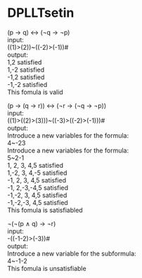 # DPLLTsetin

(p → q) ↔ (¬q → ¬p)  
input:  
((1)>(2))~((-2)>(-1))#  
output:  
 1,2 satisfied  
 1,-2 satisfied  
-1,2 satisfied  
-1,-2 satisfied  
This fomula is valid  


(p → (q → r)) ↔ (¬r → (¬q → ¬p))  
input:  
((1)>((2)>(3)))~((-3)>((-2)>(-1)))#  
output:  
Introduce a new variables for the formula:  
4~-23  
Introduce a new variables for the formula:  
5~2-1  
 1, 2, 3, 4,5 satisfied  
 1,-2, 3, 4,-5 satisfied  
-1, 2, 3, 4,5 satisfied  
-1, 2,-3,-4,5 satisfied  
-1,-2, 3, 4,5 satisfied  
-1,-2,-3, 4,5 satisfied  
This fomula is satisfiabled  


¬(¬(p ∧ q) → ¬r)  
input:  
-((-1-2)>(-3))#  
output:  
Introduce a new variable for the subformula:  
4~-1-2  
This fomula is unsatisfiable  

